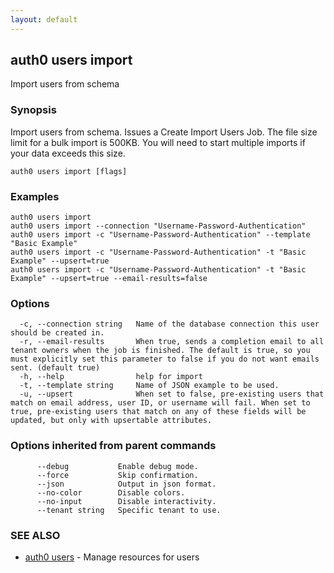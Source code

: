 ```yaml
---
layout: default
---
```

## auth0 users import

Import users from schema

### Synopsis

Import users from schema. Issues a Create Import Users Job. 
The file size limit for a bulk import is 500KB. You will need to start multiple imports if your data exceeds this size.

```
auth0 users import [flags]
```

### Examples

```
auth0 users import
auth0 users import --connection "Username-Password-Authentication"
auth0 users import -c "Username-Password-Authentication" --template "Basic Example"
auth0 users import -c "Username-Password-Authentication" -t "Basic Example" --upsert=true
auth0 users import -c "Username-Password-Authentication" -t "Basic Example" --upsert=true --email-results=false
```

### Options

```
  -c, --connection string   Name of the database connection this user should be created in.
  -r, --email-results       When true, sends a completion email to all tenant owners when the job is finished. The default is true, so you must explicitly set this parameter to false if you do not want emails sent. (default true)
  -h, --help                help for import
  -t, --template string     Name of JSON example to be used.
  -u, --upsert              When set to false, pre-existing users that match on email address, user ID, or username will fail. When set to true, pre-existing users that match on any of these fields will be updated, but only with upsertable attributes.
```

### Options inherited from parent commands

```
      --debug           Enable debug mode.
      --force           Skip confirmation.
      --json            Output in json format.
      --no-color        Disable colors.
      --no-input        Disable interactivity.
      --tenant string   Specific tenant to use.
```

### SEE ALSO

* [auth0 users](auth0_users.md)	 - Manage resources for users


